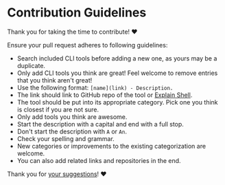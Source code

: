 # Contribution Guidelines

Thank you for taking the time to contribute! ♥️

Ensure your pull request adheres to following guidelines:

- Search included CLI tools before adding a new one, as yours may be a duplicate.
- Only add CLI tools you think are great! Feel welcome to remove entries that you think aren't great!
- Use the following format: `[name](link) - Description.`
- The link should link to GitHub repo of the tool or [Explain Shell](https://www.explainshell.com).
- The tool should be put into its appropriate category. Pick one you think is closest if you are not sure.
- Only add tools you think are awesome.
- Start the description with a capital and end with a full stop.
- Don't start the description with `A` or `An`.
- Check your spelling and grammar.
- New categories or improvements to the existing categorization are welcome.
- You can also add related links and repositories in the end.

Thank you for [your suggestions](../../edit/master/README.md)! ♥️
